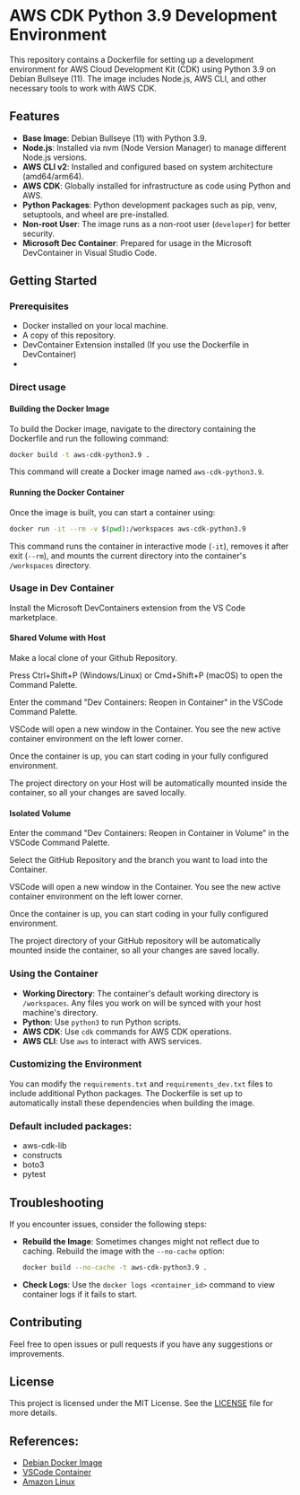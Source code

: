 # AWS CDK Python 3.9 Development Environment

This repository contains a Dockerfile for setting up a development environment for AWS Cloud Development Kit (CDK) using Python 3.9 on Debian Bullseye (11). The image includes Node.js, AWS CLI, and other necessary tools to work with AWS CDK.

## Features

- **Base Image**: Debian Bullseye (11) with Python 3.9.
- **Node.js**: Installed via nvm (Node Version Manager) to manage different Node.js versions.
- **AWS CLI v2**: Installed and configured based on system architecture (amd64/arm64).
- **AWS CDK**: Globally installed for infrastructure as code using Python and AWS.
- **Python Packages**: Python development packages such as pip, venv, setuptools, and wheel are pre-installed.
- **Non-root User**: The image runs as a non-root user (`developer`) for better security.
- **Microsoft Dec Container**: Prepared for usage in the Microsoft DevContainer in Visual Studio Code.
  

## Getting Started

### Prerequisites

- Docker installed on your local machine.
- A copy of this repository.
- DevContainer Extension installed (If you use the Dockerfile in DevContainer)
- 
### Direct usage

#### Building the Docker Image

To build the Docker image, navigate to the directory containing the Dockerfile and run the following command:

```bash
docker build -t aws-cdk-python3.9 .
```

This command will create a Docker image named `aws-cdk-python3.9`.

#### Running the Docker Container

Once the image is built, you can start a container using:

```bash
docker run -it --rm -v $(pwd):/workspaces aws-cdk-python3.9
```

This command runs the container in interactive mode (`-it`), removes it after exit (`--rm`), and mounts the current directory into the container's `/workspaces` directory.

### Usage in Dev Container

Install the Microsoft DevContainers extension from the VS Code marketplace.

#### Shared Volume with Host

Make a local clone of your Github Repository.

Press Ctrl+Shift+P (Windows/Linux) or Cmd+Shift+P (macOS) to open the Command Palette.

Enter the command "Dev Containers: Reopen in Container" in the VSCode Command Palette.

VSCode will open a new window in the Container. You see the new active container environment on the left lower corner.

Once the container is up, you can start coding in your fully configured environment.

The project directory on your Host will be automatically mounted inside the container, so all your changes are saved locally.

#### Isolated Volume

Enter the command "Dev Containers: Reopen in Container in Volume" in the VSCode Command Palette.

Select the GitHub Repository and the branch you want to load into the Container.

VSCode will open a new window in the Container. You see the new active container environment on the left lower corner.

Once the container is up, you can start coding in your fully configured environment.

The project directory of your GitHub repository will be automatically mounted inside the container, so all your changes are saved locally.

### Using the Container

- **Working Directory**: The container's default working directory is `/workspaces`. Any files you work on will be synced with your host machine's directory.
- **Python**: Use `python3` to run Python scripts.
- **AWS CDK**: Use `cdk` commands for AWS CDK operations.
- **AWS CLI**: Use `aws` to interact with AWS services.

### Customizing the Environment

You can modify the `requirements.txt` and `requirements_dev.txt` files to include additional Python packages. The Dockerfile is set up to automatically install these dependencies when building the image.

### Default included packages:
* aws-cdk-lib
* constructs
* boto3
* pytest

## Troubleshooting

If you encounter issues, consider the following steps:

- **Rebuild the Image**: Sometimes changes might not reflect due to caching. Rebuild the image with the `--no-cache` option:
  ```bash
  docker build --no-cache -t aws-cdk-python3.9 .
  ```
- **Check Logs**: Use the `docker logs <container_id>` command to view container logs if it fails to start.

## Contributing

Feel free to open issues or pull requests if you have any suggestions or improvements.

## License

This project is licensed under the MIT License. See the [LICENSE](LICENSE) file for more details.

## References:
* [Debian Docker Image](https://hub.docker.com/_/debian)
* [VSCode Container](
https://code.visualstudio.com/docs/devcontainers/containers)
* [Amazon Linux](https://docs.aws.amazon.com/linux/)
